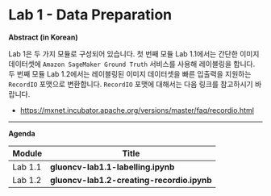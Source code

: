 # Lab 1 - Data Preparation
**Abstract (in Korean)**

Lab 1은 두 가지 모듈로 구성되어 있습니다. 첫 번째 모듈 Lab 1.1에서는 간단한 이미지 데이터셋에 `Amazon SageMaker Ground Truth` 서비스를 사용해 레이블링을 합니다. 두 번째 모듈 Lab 1.2에서는 레이블링된 이미지 데이터셋을 빠른 입출력을 지원하는 `RecordIO` 포맷으로 변환합니다. `RecordIO` 포맷에 대해서는 다음 링크를 참고하시기 바랍니다.

- https://mxnet.incubator.apache.org/versions/master/faq/recordio.html

------

**Agenda**

| Module  | Title                                      |
| ------- | ------------------------------------------ |
| Lab 1.1 | **gluoncv-lab1.1-labelling.ipynb**         |
| Lab 1.2 | **gluoncv-lab1.2-creating-recordio.ipynb** |



